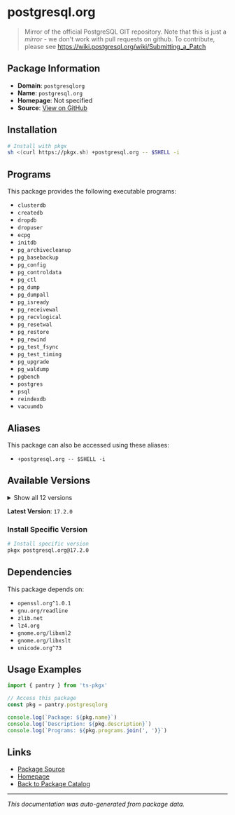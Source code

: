 # postgresql.org

> Mirror of the official PostgreSQL GIT repository. Note that this is just a *mirror* - we don't work with pull requests on github. To contribute, please see https://wiki.postgresql.org/wiki/Submitting_a_Patch

## Package Information

- **Domain**: `postgresqlorg`
- **Name**: `postgresql.org`
- **Homepage**: Not specified
- **Source**: [View on GitHub](https://github.com/pkgxdev/pantry/tree/main/projects/postgresql.org/package.yml)

## Installation

```bash
# Install with pkgx
sh <(curl https://pkgx.sh) +postgresql.org -- $SHELL -i
```

## Programs

This package provides the following executable programs:

- `clusterdb`
- `createdb`
- `dropdb`
- `dropuser`
- `ecpg`
- `initdb`
- `pg_archivecleanup`
- `pg_basebackup`
- `pg_config`
- `pg_controldata`
- `pg_ctl`
- `pg_dump`
- `pg_dumpall`
- `pg_isready`
- `pg_receivewal`
- `pg_recvlogical`
- `pg_resetwal`
- `pg_restore`
- `pg_rewind`
- `pg_test_fsync`
- `pg_test_timing`
- `pg_upgrade`
- `pg_waldump`
- `pgbench`
- `postgres`
- `psql`
- `reindexdb`
- `vacuumdb`

## Aliases

This package can also be accessed using these aliases:

- `+postgresql.org -- $SHELL -i`

## Available Versions

<details>
<summary>Show all 12 versions</summary>

- `17.2.0`, `17.0.0`, `16.1.0`, `16.0.0`, `15.2.0`
- `14.7.0`, `13.12.0`, `13.11.0`, `13.9.0`, `13.1.0`
- `12.14.0`, `11.19.0`

</details>

**Latest Version**: `17.2.0`

### Install Specific Version

```bash
# Install specific version
pkgx postgresql.org@17.2.0
```

## Dependencies

This package depends on:

- `openssl.org^1.0.1`
- `gnu.org/readline`
- `zlib.net`
- `lz4.org`
- `gnome.org/libxml2`
- `gnome.org/libxslt`
- `unicode.org^73`

## Usage Examples

```typescript
import { pantry } from 'ts-pkgx'

// Access this package
const pkg = pantry.postgresqlorg

console.log(`Package: ${pkg.name}`)
console.log(`Description: ${pkg.description}`)
console.log(`Programs: ${pkg.programs.join(', ')}`)
```

## Links

- [Package Source](https://github.com/pkgxdev/pantry/tree/main/projects/postgresql.org/package.yml)
- [Homepage](#)
- [Back to Package Catalog](../package-catalog.md)

---

*This documentation was auto-generated from package data.*
